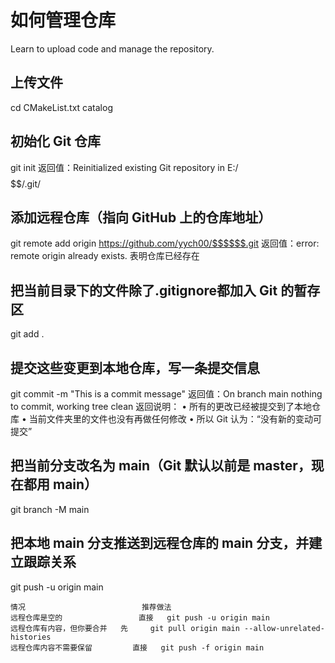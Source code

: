 # 如何管理仓库
Learn to upload code and manage the repository.

## 上传文件
cd CMakeList.txt catalog

## 初始化 Git 仓库
git init
    返回值：Reinitialized existing Git repository in E:/$$$$$$/.git/
  
## 添加远程仓库（指向 GitHub 上的仓库地址）
git remote add origin https://github.com/yych00/$$$$$$.git
    返回值：error: remote origin already exists. 表明仓库已经存在

## 把当前目录下的文件除了.gitignore都加入 Git 的暂存区
git add .

## 提交这些变更到本地仓库，写一条提交信息
git commit -m "This is a commit message"
    返回值：On branch main
            nothing to commit, working tree clean
    返回说明：
          •  所有的更改已经被提交到了本地仓库
          •  当前文件夹里的文件也没有再做任何修改
          •  所以 Git 认为：“没有新的变动可提交”

## 把当前分支改名为 main（Git 默认以前是 master，现在都用 main）
git branch -M main

## 把本地 main 分支推送到远程仓库的 main 分支，并建立跟踪关系
git push -u origin main

    情况	                        推荐做法
    远程仓库是空的	                直接   git push -u origin main
    远程仓库有内容，但你要合并	先     git pull origin main --allow-unrelated-histories
    远程仓库内容不需要保留	        直接   git push -f origin main



